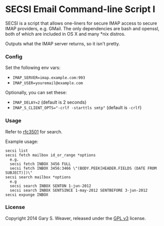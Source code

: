 SECSI Email Command-line Script I
=====

SECSI is a script that allows one-liners for secure IMAP access to secure IMAP providers, e.g. GMail. The only dependencies are bash and openssl, both of which are included in OS X and many *nix distros.

Outputs what the IMAP server returns, so it isn't pretty.

### Config

Set the following env vars:

* `IMAP_SERVER=imap.example.com:993`
* `IMAP_USER=youremail@example.com`

Optionally, you can set these:

* `IMAP_DELAY=2` (default is 2 seconds)
* `IMAP_S_CLIENT_OPTS="-crlf -starttls smtp"` (default is `-crlf`)

### Usage

Refer to [rfc3501](http://tools.ietf.org/html/rfc3501) for search.

Example usage:

```
secsi list
secsi fetch mailbox id_or_range *options
  e.g.
  secsi fetch INBOX 3456 FULL
  secsi fetch INBOX 3456:3466 \"(BODY.PEEK[HEADER.FIELDS (DATE FROM SUBJECT)])\"
secsi search mailbox *options
  e.g
  secsi search INBOX SENTON 1-jun-2012
  secsi search INBOX SENTSINCE 1-may-2012 SENTBEFORE 3-jun-2012
secsi expunge INBOX
```

### License

Copyright 2014 Gary S. Weaver, released under the [GPL v3][lic] license.

[lic]: http://github.com/garysweaver/email_cli/blob/master/LICENSE
